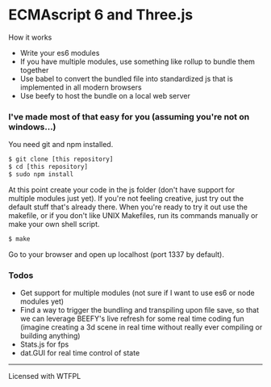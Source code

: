 # ECMAscript 6 and Three.js

How it works
  - Write your es6 modules
  - If you have multiple modules, use something like rollup to bundle them together
  - Use babel to convert the bundled file into standardized js that is implemented in all modern browsers
  - Use beefy to host the bundle on a local web server

### I've made most of that easy for you (assuming you're not on windows...)

You need git and npm installed.

```sh
$ git clone [this repository]
$ cd [this repository]
$ sudo npm install
```
At this point create your code in the js folder (don't have support for multiple modules just yet). If you're not feeling creative, just try out the default stuff that's already there. When you're ready to try it out use the makefile, or if you don't like UNIX Makefiles, run its commands manually or make your own shell script.
```sh
$ make
```
Go to your browser and open up localhost (port 1337 by default).

### Todos

 - Get support for multiple modules (not sure if I want to use es6 or node modules yet)
 - Find a way to trigger the bundling and transpiling upon file save, so that we can leverage BEEFY's live refresh for some real time coding fun (imagine creating a 3d scene in real time without really ever compiling or building anything)
 - Stats.js for fps
 - dat.GUI for real time control of state

----
Licensed with WTFPL
